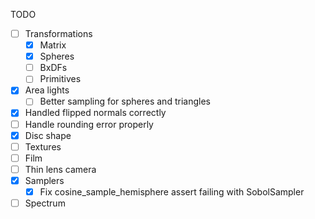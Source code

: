 TODO

- [ ] Transformations
  - [x] Matrix
  - [x] Spheres
  - [ ] BxDFs
  - [ ] Primitives
- [x] Area lights
  - [ ] Better sampling for spheres and triangles
- [x] Handled flipped normals correctly
- [ ] Handle rounding error properly
- [x] Disc shape
- [ ] Textures
- [ ] Film
- [ ] Thin lens camera
- [x] Samplers
  - [x] Fix cosine_sample_hemisphere assert failing with SobolSampler
- [ ] Spectrum
